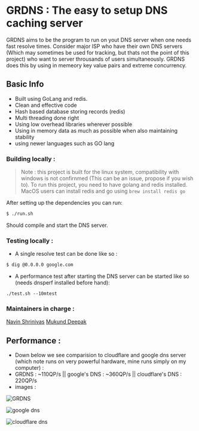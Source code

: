 # GRDNS : The easy to setup DNS caching server 

GRDNS aims to be the program to run on yout DNS server when one needs fast resolve times. Consider major ISP who have their own DNS servers (Which may sometimes be used for tracking, but thats not the point of this project) who want to server throusands of users simultaneously. GRDNS does this by using in memeory key value pairs and extreme concurrency.

## Basic Info

- Built using GoLang and redis.
- Clean and effective code 
- Hash based database storing records (redis)
- Multi threading done right
- Using low overhead libraries wherever possible 
- Using in memory data as much as possible when also maintaining stability
- using newer languages such as GO lang

### Building locally : 

> Note : this project is built for the linux system, compatibility with windows is not confirnmed (This can be an issue, propose if you wish to).
To run this project, you need to have golang and redis installed. 
MacOS users can install redis and go using `brew install redis go`

After setting up the dependencies you can run:
```bash
$ ./run.sh
```
Should compile and start the DNS server.

### Testing locally :

- A single resolve test can be done like so : 
```bash
$ dig @0.0.0.0 google.com
```
- A performance test after starting the DNS server can be started like so (needs dnsperf installed before hand):
```
./test.sh --10mtest
```

### Maintainers in charge : 

[Navin Shrinivas](https://github.com/NavinShrinivas)
[Mukund Deepak](https://github.com/mukunddeepak)

## Performance : 

- Down below we see comparision to cloudflare and google dns server (which note runs on very powerful hardware, mine runs simply on my computer) : 
- GRDNS : ~110QP/s || google's DNS : ~360QP/s || cloudflare's DNS : 220QP/s
- images : 

![GRDNS](https://user-images.githubusercontent.com/42774281/178130007-9eac0476-3eb6-407f-afcb-fb4a12be8c4a.png)

![google dns](https://user-images.githubusercontent.com/42774281/178130001-3d135c32-a9e3-4cf5-8602-844a13040db6.png)

![cloudflare dns](https://user-images.githubusercontent.com/42774281/178130010-9983f49a-2bb7-4d8d-a231-840545824b5f.png)



